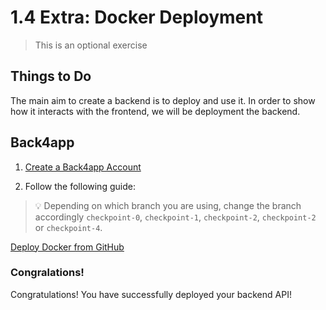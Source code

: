 # 1.4 Extra: Docker Deployment

> This is an optional exercise

## Things to Do

The main aim to create a backend is to deploy and use it. In order to show how it interacts with the frontend, we will be deployment the backend.

## Back4app
1. [Create a Back4app Account](https://www.back4app.com/signup)

2. Follow the following guide:
> 💡 Depending on which branch you are using, change the branch accordingly `checkpoint-0`, `checkpoint-1`, `checkpoint-2`, `checkpoint-2` or `checkpoint-4`.

[Deploy Docker from GitHub](https://blog.back4app.com/how-to-deploy-docker-container/#Deploy_a_Container_Using_Back4App)

### Congralations!
Congratulations! You have successfully deployed your backend API!

